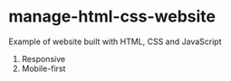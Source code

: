 # manage-html-css-website
Example of website built with HTML, CSS and JavaScript

1. Responsive
2. Mobile-first
   
